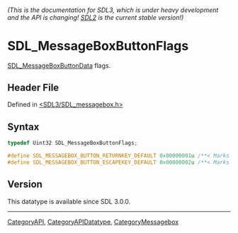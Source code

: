 ###### (This is the documentation for SDL3, which is under heavy development and the API is changing! [SDL2](https://wiki.libsdl.org/SDL2/) is the current stable version!)
# SDL_MessageBoxButtonFlags

[SDL_MessageBoxButtonData](SDL_MessageBoxButtonData) flags.

## Header File

Defined in [<SDL3/SDL_messagebox.h>](https://github.com/libsdl-org/SDL/blob/main/include/SDL3/SDL_messagebox.h)

## Syntax

```c
typedef Uint32 SDL_MessageBoxButtonFlags;

#define SDL_MESSAGEBOX_BUTTON_RETURNKEY_DEFAULT 0x00000001u /**< Marks the default button when return is hit */
#define SDL_MESSAGEBOX_BUTTON_ESCAPEKEY_DEFAULT 0x00000002u /**< Marks the default button when escape is hit */
```

## Version

This datatype is available since SDL 3.0.0.

----
[CategoryAPI](CategoryAPI), [CategoryAPIDatatype](CategoryAPIDatatype), [CategoryMessagebox](CategoryMessagebox)

